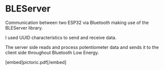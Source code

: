 # BLEServer

Communication between two ESP32 via Bluetooth making use of the BLEServer library.

I used UUID characteristics to send and receive data.

The server side reads and process potentiometer data and sends it to the client side throughout Bluetooth Low Energy.

[embed]pictoric.pdf[/embed]